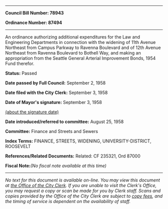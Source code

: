 

********

**Council Bill Number: 78943**
   
**Ordinance Number: 87494**
********

 An ordinance authorizing additional expenditures for the Law and Engineering Departments in connection with the widening of 11th Avenue Northeast from Campus Parkway to Ravenna Boulevard and of 12th Avenue Northeast from Ravenna Boulevard to Bothell Way, and making an appropriation from the Seattle General Arterial Improvement Bonds, 1954 Fund therefor.

**Status:** Passed
   
**Date passed by Full Council:** September 2, 1958
   
**Date filed with the City Clerk:** September 3, 1958
   
**Date of Mayor's signature:** September 3, 1958
   
[(about the signature date)](/~public/approvaldate.htm)
   
   
   
**Date introduced/referred to committee:** August 25, 1958
   
**Committee:** Finance and Streets and Sewers
   
   
**Index Terms:** FINANCE, STREETS, WIDENING, UNIVERSITY-DISTRICT, ROOSEVELT

**References/Related Documents:** Related: CF 235321, Ord 87000

**Fiscal Note:**_(No fiscal note available at this time)_
********

_No text for this document is available on-line. You may view this document at [the Office of the City Clerk](http://www.seattle.gov/leg/clerk/contactUs.htm). If you are unable to visit the Clerk's Office, you may request a copy or scan be made for you by Clerk staff. Scans and copies provided by the Office of the City Clerk are subject to [copy fees](http://clerk.seattle.gov/~public/clerkfees.htm), and the timing of service is dependent on the availability of staff._

